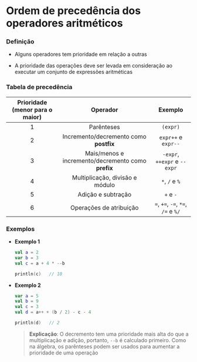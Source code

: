 # Ordem de precedência dos operadores aritméticos

### Definição

* Alguns operadores tem prioridade em relação a outras

* A prioridade das operações deve ser levada em consideração ao executar um conjunto de expressões aritméticas

### Tabela de precedência

Prioridade (menor para o maior) | Operador | Exemplo
:-----------------------------: | :------: | :-----:
1 | Parênteses | `(expr)`
2 | Incremento/decremento como **postfix** | `expr++` e `expr--`
3 | Mais/menos e incremento/decremento como **prefix** | `-expr`, `++expr` e `--expr`
4 | Multiplicação, divisão e módulo | `*`, `/` e `%`
5 | Adição e subtração  | `+` e `-`
6 | Operações de atribuição | `=`, `+=`, `-=`, `*=`, `/=` e `%/`

### Exemplos

* **Exemplo 1**

  ```kotlin
  val a = 2
  var b = 3
  val c = a + 4 * --b  

  println(c)   // 10
  ```

* **Exemplo 2**

  ```kotlin
  var a = 5
  val b = 9
  val c = 3
  val d = a++ + (b / 2) - c - 4

  println(d)   // 2
  ```

  > **Explicação**: O decremento tem uma prioridade mais alta do que a multiplicação e adição, portanto, `--b` é calculado primeiro. Como na álgebra, os parênteses podem ser usados ​​para aumentar a prioridade de uma operação